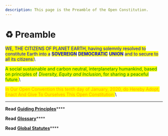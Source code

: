 ```yaml
---
description: This page is the Preamble of the Open Constitution.
---
```


# ♻ Preamble

<mark style="color:blue;">WE, THE CITIZENS OF PLANET EARTH, having solemnly resolved to constitute Earth into a</mark> <mark style="color:blue;"></mark><mark style="color:blue;">**SOVEREIGN**</mark> <mark style="color:blue;"></mark><mark style="color:blue;"></mark> <mark style="color:blue;"></mark><mark style="color:blue;">**DEMOCRATIC**</mark> <mark style="color:blue;"></mark><mark style="color:blue;"></mark> <mark style="color:blue;"></mark><mark style="color:blue;">**UNION**</mark> <mark style="color:blue;"></mark><mark style="color:blue;">and to secure to all its citizens:</mark>\ <mark style="color:blue;"></mark>

<mark style="color:green;">A social sustainable and carbon neutral, interplanetary humankind, based on principles of</mark> <mark style="color:green;"></mark>_<mark style="color:green;">Diversity, Equity and Inclusion</mark>_<mark style="color:green;">, for sharing a peaceful future.</mark>\


<mark style="color:orange;">In Our Open Convention this tenth day of January, 2020, do Hereby Adopt, Enact And Give To Ourselves This Open Constitution.</mark>\
****

**Read** [**Guiding Principles**](../guiding-principles.md)****

**Read** [**Glossary**](../glossary.md)****

**Read** [**Global Statutes**](../foundation/statutes-muellners-foundation/)****
